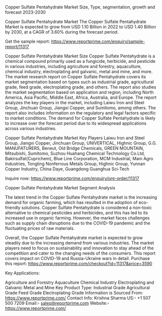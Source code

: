 Copper Sulfate Pentahydrate Market Size, Type, segmentation, growth and forecast 2023-2030


Copper Sulfate Pentahydrate Market
The Copper Sulfate Pentahydrate Market is expected to grow from USD 1.10 Billion in 2022 to USD 1.40 Billion by 2030, at a CAGR of 3.60% during the forecast period.

Get the sample report: https://www.reportprime.com/enquiry/sample-report/11317

Copper Sulfate Pentahydrate Market Size
Copper Sulfate Pentahydrate is a chemical compound primarily used as a fungicide, herbicide, and pesticide in various industries, including agriculture and forestry, aquaculture, chemical industry, electroplating and galvanic, metal and mine, and more. The market research report on Copper Sulfate Pentahydrate covers its market segmentation based on types such as industrial grade, agricultural grade, feed grade, electroplating grade, and others. The report also studies the market segmentation based on application and region, including North America, Asia Pacific, Middle East, Africa, Australia, and Europe. The report analyzes the key players in the market, including Laiwu Iron and Steel Group, Jinchuan Group, Jiangxi Copper, and Sumitomo, among others. The report also includes information on the regulatory and legal factors specific to market conditions. The demand for Copper Sulfate Pentahydrate is likely to increase over the forecast period due to its widespread applications across various industries.

Copper Sulfate Pentahydrate Market Key Players
Laiwu Iron and Steel Group, Jiangxi Copper, Jinchuan Group, UNIVERTICAL, Highnic Group, G.G. MANUFATURERS, Beneut, Old Bridge Chemicals, GREEN MOUNTAIN, Mitsubishi, Sumitomo, Suzhou Huahang Chemical Technology Co.Ltd, Bakirsulfat(Cuprichem), Blue Line Corporation, MCM Industrial, Mani Agro Industries, Tongling Nonferrous Metals Group, Highnic Group, Yunnan Copper Industry, China Daye, Guangdong Guanghua Sci-Tech

Inquire now: https://www.reportprime.com/enquiry/pre-order/11317

Copper Sulfate Pentahydrate Market Segment Analysis

The latest trend in the Copper Sulfate Pentahydrate market is the increasing demand for organic farming, which has resulted in the adoption of eco-friendly solutions. Copper Sulfate Pentahydrate is considered a non-toxic alternative to chemical pesticides and herbicides, and this has led to its increased use in organic farming. However, the market faces challenges such as supply chain disruptions due to the COVID-19 pandemic and the fluctuating prices of raw materials.

Overall, the Copper Sulfate Pentahydrate market is expected to grow steadily due to the increasing demand from various industries. The market players need to focus on sustainability and innovation to stay ahead of the competition and cater to the changing needs of the consumers.
This report covers impact on COVID-19 and Russia-Ukraine wars in detail.
Purchase this report: https://www.reportprime.com/checkout?id=11317&price=3590

Key Applications:

Agriculture and Forestry
Aquaculture
Chemical Industry
Electroplating and Galvanic
Metal and Mine
Key Product Type:
Industrial Grade
Agricultural Grade
Feed Grade
Electroplating Grade
Information is Sourced From: https://www.reportprime.com/
Contact Info:
Krishna Sharma
US:- +1 507 500 7209
Email:- sales@reportprime.com
Website:- https://www.reportprime.com/
